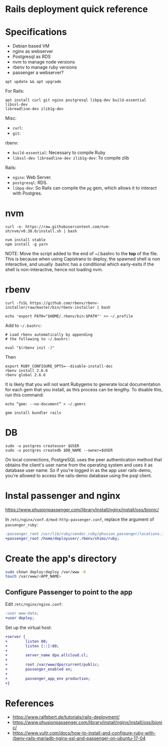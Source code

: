 # Rails deployment quick reference

# Specifications
* Debian based VM
* nginx as webserver
* Postgresql as RDS
* nvm to manage node versions
* rbenv to manage ruby versions
* passenger a webserver?

```
apt update && apt upgrade
```

For Rails:
```
apt install curl git nginx postgresql libpq-dev build-essential libssl-dev
libreadline-dev zlib1g-dev
```

Misc:
* `curl`:
* `git`:

rbenv:
* `build-essential`: Necessary to compile Ruby
* `libssl-dev libreadline-dev zlib1g-dev`: To compile zlib

Rails:
* `nginx`: Web Server.
* `postgresql`: RDS.
* `libpq-dev`: So Rails can compile the `pg` gem, which allows it to interact
  with Postgres.

# nvm

```
curl -o- https://raw.githubusercontent.com/nvm-sh/nvm/v0.38.0/install.sh | bash
```

```
nvm install stable
npm install -g yarn
```

NOTE: Move the script added to the end of ~/.bashrc to the **top** of the
file. This is because when using Capistrano to deploy, the spawned shell is
non interactive, and usually .bashrc has a conditional which early-exits if
the shell is non-interactive, hence not loading nvm.

# rbenv

```
curl -fsSL https://github.com/rbenv/rbenv-installer/raw/master/bin/rbenv-installer | bash
```

```
echo 'export PATH="$HOME/.rbenv/bin:$PATH"' >> ~/.profile
```

Add to `~/.bashrc`:
```
# Load rbenv automatically by appending
# the following to ~/.bashrc:

eval "$(rbenv init -)"
```

Then

```
export RUBY_CONFIGURE_OPTS=--disable-install-doc
rbenv install 2.6.6
rbenv global 2.6.6
```

It is likely that you will not want Rubygems to generate local documentation
for each gem that you install, as this process can be lengthy. To disable
this, run this command:

```
echo “gem: --no-document” > ~/.gemrc
```

```
gem install bundler rails
```

# DB

```
sudo -u postgres createuser $USER
sudo -u postgres createdb $DB_NAME --owner=$USER

```

On local connections, PostgreSQL uses the peer authentication method that
obtains the client's user name from the operating system and uses it as
database user name. So if you're logged in as the app user rails-demo, you're
allowed to access the rails-demo database using the psql client.

# Instal passenger and nginx

https://www.phusionpassenger.com/library/install/nginx/install/oss/bionic/


In `/etc/nginx/conf.d/mod-http-passenger.conf`, replace the argument of
`passenger_ruby`:

```diff
-passenger_root /usr/lib/ruby/vendor_ruby/phusion_passenger/locations.ini;
+passenger_root /home/deployuser/.rbenv/shims/ruby;
```

# Create the app's directory

```sh
sudo chown deploy:deploy /var/www -R
touch /var/www/<APP_NAME>
```

## Configure Passenger to point to the app

Edit `/etc/nginx/nginx.conf`:

```diff
-user www-data;
+user deploy;
```

Set up the virtual host:

```diff
+server {
+        listen 80;
+        listen [::]:80;
+
+        server_name dpo.allcloud.cl;
+
+        root /var/www/dpo/current/public;
+        passenger_enabled on;
+
+        passenger_app_env production;
+}
```

# References
* https://www.ralfebert.de/tutorials/rails-deployment/
* https://www.phusionpassenger.com/library/install/nginx/install/oss/bionic/
* https://www.vultr.com/docs/how-to-install-and-configure-ruby-with-rbenv-rails-mariadb-nginx-ssl-and-passenger-on-ubuntu-17-04

